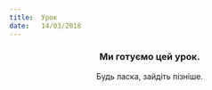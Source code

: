 ```yaml
---
title:  Урок
date:   14/03/2018
---
```


### <center>Ми готуємо цей урок.</center>
<center>Будь ласка, зайдіть пізніше.</center>
